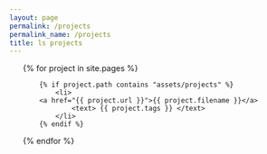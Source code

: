 ```yaml
---
layout: page
permalink: /projects
permalink_name: /projects
title: ls projects
---
```

<ul>
  {% for project in site.pages %}

		{% if project.path contains "assets/projects" %}
			<li>
      	<a href="{{ project.url }}">{{ project.filename }}</a>
				<text> {{ project.tags }} </text>
			</li>
		{% endif %}
    
  {% endfor %}
</ul>